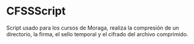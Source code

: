 # CFSSScript
Script usado para los cursos de Moraga, realiza la compresión de un directorio, la firma, el sello temporal y el cifrado del archivo comprimido.
